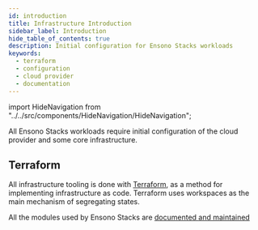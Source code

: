 ```yaml
---
id: introduction
title: Infrastructure Introduction
sidebar_label: Introduction
hide_table_of_contents: true
description: Initial configuration for Ensono Stacks workloads
keywords:
  - terraform
  - configuration
  - cloud provider
  - documentation
---
```


import HideNavigation  from "../../src/components/HideNavigation/HideNavigation";


All Ensono Stacks workloads require initial configuration of the cloud provider and some core infrastructure.

## Terraform

All infrastructure tooling is done with [Terraform](https://www.terraform.io/), as a method for implementing infrastructure as code. Terraform uses workspaces as the main mechanism of segregating states.

All the modules used by Ensono Stacks are [documented and maintained](https://github.com/Ensono/stacks-terraform)

<HideNavigation next />
<HideNavigation prev />
